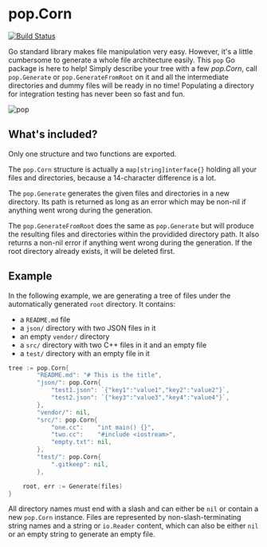 # pop.Corn
[![Build Status](https://travis-ci.org/aseure/pop.svg?branch=master)](https://travis-ci.org/aseure/pop)

Go standard library makes file manipulation very easy. However, it's a little
cumbersome to generate a whole file architecture easily. This `pop` Go package
is here to help! Simply describe your tree with a few *pop.Corn*, call
`pop.Generate` or `pop.GenerateFromRoot` on it and all the intermediate
directories and dummy files will be ready in no time! Populating a directory
for integration testing has never been so fast and fun.

![pop](https://github.com/aseure/pop/raw/master/pop.gif)

## What's included?

Only one structure and two functions are exported.

The `pop.Corn` structure is actually a `map[string]interface{}` holding all
your files and directories, because a 14-character difference is a lot.

The `pop.Generate` generates the given files and directories in a new
directory. Its path is returned as long as an error which may be non-nil if
anything went wrong during the generation.

The `pop.GenerateFromRoot` does the same as `pop.Generate` but will produce the
resulting files and directories within the providided directory path. It also
returns a non-nil error if anything went wrong during the generation. If the
root directory already exists, it will be deleted first.

## Example

In the following example, we are generating a tree of files under the
automatically generated `root` directory. It contains:
 - a `README.md` file
 - a `json/` directory with two JSON files in it
 - an empty `vendor/` directory
 - a `src/` directory with two C++ files in it and an empty file
 - a `test/` directory with an empty file in it

```go
tree := pop.Corn{
		"README.md": "# This is the title",
		"json/": pop.Corn{
			"test1.json": `{"key1":"value1","key2":"value2"}`,
			"test2.json": `{"key3":"value3","key4":"value4"}`,
		},
		"vendor/": nil,
		"src/": pop.Corn{
			"one.cc":    "int main() {}",
			"two.cc":    "#include <iostream>",
			"empty.txt": nil,
		},
		"test/": pop.Corn{
			".gitkeep": nil,
		},

	root, err := Generate(files)
}
```

All directory names must end with a slash and can either be `nil` or contain a
new `pop.Corn` instance. Files are represented by non-slash-terminating string
names and a string or `io.Reader` content, which can also be either `nil` or an empty string
to generate an empty file.
